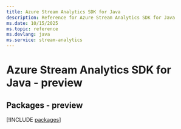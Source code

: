 ```yaml
---
title: Azure Stream Analytics SDK for Java
description: Reference for Azure Stream Analytics SDK for Java
ms.date: 10/15/2025
ms.topic: reference
ms.devlang: java
ms.service: stream-analytics
---
```

# Azure Stream Analytics SDK for Java - preview
## Packages - preview
[!INCLUDE [packages](stream-analytics-index.md)]